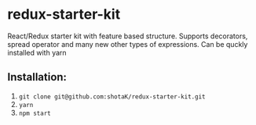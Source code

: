 # redux-starter-kit

React/Redux starter kit with feature based structure.
Supports decorators, spread operator and many new other types of expressions.
Can be quckly installed with yarn

## Installation:
1. ```git clone git@github.com:shotaK/redux-starter-kit.git```
2. ```yarn```
3. ```npm start```

